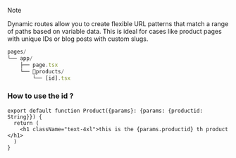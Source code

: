 >[!note]
>Dynamic routes allow you to create flexible URL patterns that match a range of paths based on variable data. This is ideal for cases like product pages with unique IDs or blog posts with custom slugs.

```js
pages/
└── app/
    ├── page.tsx
    └── 📁products/
        └── [id].tsx
```

### How to use the id ?
```tsx
export default function Product({params}: {params: {productid: String}}) {
  return (
    <h1 className="text-4xl">this is the {params.productid} th product </h1>
  )
}
```
